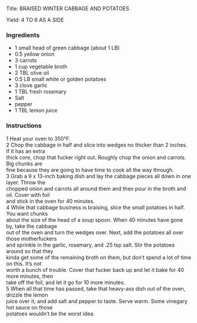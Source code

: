 <!DOCTYPE HTML PUBLIC "-//W3C//DTD HTML 4.0 Transitional//EN">
<html>
  <head>
  <title>BRAISED WINTER CABBAGE AND POTATOES</title><link rel='stylesheet' href='style.css' type='text/css'><meta http-equiv="Content-Style-Stype" content="text/css">
     <meta http-equiv="Content-Type" content="text/html;charset=utf-8">
     </head><body><div class="recipe" itemscope itemtype="http://schema.org/Recipe"><div class='header'><p class="title"><span class="label">Title:</span> <span itemprop="name">BRAISED WINTER CABBAGE AND POTATOES</span></p>
<p class="yields"><span class="label">Yield:</span> <span itemprop="recipeYield">4 TO 6 AS A SIDE</span></p>
</div><div class="ing"><h3>Ingredients</h3><ul class="ing"><li class="ing" itemprop="ingredients">1 small head of green cabbage (about 1 LB) </li>
<li class="ing" itemprop="ingredients">0.5 yellow onion </li>
<li class="ing" itemprop="ingredients">3 carrots </li>
<li class="ing" itemprop="ingredients">1 cup vegetable broth </li>
<li class="ing" itemprop="ingredients">2 TBL olive oil </li>
<li class="ing" itemprop="ingredients">0.5 LB small white or golden potatoes </li>
<li class="ing" itemprop="ingredients">3 clove garlic </li>
<li class="ing" itemprop="ingredients">1 TBL fresh rosemary </li>
<li class="ing" itemprop="ingredients">Salt </li>
<li class="ing" itemprop="ingredients">pepper </li>
<li class="ing" itemprop="ingredients">1 TBL lemon juice </li>
</ul>
</div>
<div class="instructions"><h3 class="Instructions">Instructions</h3><div itemprop="recipeInstructions"><p>1 Heat your oven to 350°F.<br>2 Chop the cabbage in half and slice into wedges no thicker than 2 inches. If it has an extra<br>thick core, chop that fucker right out. Roughly chop the onion and carrots. Big chunks are<br>fine because they are going to have time to cook all the way through.<br>3 Grab a 9 x 13-inch baking dish and lay the cabbage pieces all down in one layer. Throw the<br>chopped onion and carrots all around them and then pour in the broth and oil. Cover with foil<br>and stick in the oven for 40 minutes.<br>4 While that cabbage business is braising, slice the small potatoes in half. You want chunks<br>about the size of the head of a soup spoon. When 40 minutes have gone by, take the cabbage<br>out of the oven and turn the wedges over. Next, add the potatoes all over those motherfuckers<br>and sprinkle in the garlic, rosemary, and .25 tsp salt. Stir the potatoes around so that they<br>kinda get some of the remaining broth on them, but don’t spend a lot of time on this. It’s not<br>worth a bunch of trouble. Cover that fucker back up and let it bake for 40 more minutes, then<br>take off the foil, and let it go for 10 more minutes.<br>5 When all that time has passed, take that heavy-ass dish out of the oven, drizzle the lemon<br>juice over it, and add salt and pepper to taste. Serve warm. Some vinegary hot sauce on those<br>potatoes wouldn’t be the worst idea.</p></div></div></div>

</body>
</html>
